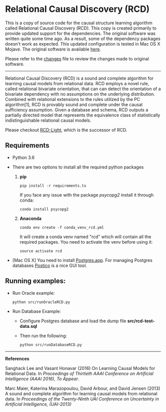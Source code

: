 # Relational Causal Discovery (RCD)



This is a copy of source code for the causal structure learning algorithm called Relational Causal Discovery (RCD). This copy is created primarily to provide updated support for the dependencies. The original software was written quite some time ago. As a result, some of the dependency packages doesn't work as expected. This updated configuration is tested in Mac OS X Mojave. The original software is available [here](https://kdl-umass.github.io/relational_causal_discovery.html).

Please refer to the [changes](https://github.com/ragib06/RCD/blob/master/changes.md) file to review the changes made to original software.


---
Relational Causal Discovery (RCD) is a sound and complete algorithm for learning causal models from relational data. RCD employs a novel rule, called relational bivariate orientation, that can can detect the orientation of a bivariate dependency with no assumptions on the underlying distribution. Combined with relational extensions to the rules utilized by the PC algorithm[1], RCD is provably sound and complete under the causal sufficiency assumption. Given a database and schema, RCD outputs a partially directed model that represents the equivalence class of statistically indistinguishable relational causal models.

Please checkout [RCD-Light](https://github.com/sanghack81/rcd-light), which is the successor of RCD.


## Requirements

- Python 3.6

- There are two options to install all the required python packages
	1. **pip**
	
		```pip install -r requirements.tx```
		
		If you face any issue with the package *psycopg2* install it through conda:
		
		```conda install psycopg2```
		
	2. **Anaconda**
	
		```conda env create -f conda_venv_rcd.yml```
		
		It will create a conda venv named "rcd" which will contain all the required packages. You need to activate the venv before using it:
		
		```source activate rcd```
		
- [Mac OS X] You need to install [Postgres.app](https://postgresapp.com/). For managing Postgres databases [Postico](https://eggerapps.at/postico/) is a nice GUI tool.


## Running examples:

- Run Oracle example:

	```python src/runOracleRCD.py```

- Run Database Example: 
	- Configure Postgres database and load the dump file **src/rcd-test-data.sql**
	
	- Then run the following: 

		```python src/runDatabaseRCD.py```

----------
**References**

Sanghack Lee and Vasant Honavar (2016) On Learning Causal Models for Relational Data.  In *Proceedings of Thirtieth AAAI Conference on Artificial Intelligence (AAAI 2016),* *To Appear*.

Marc Maier, Katerina Marazopoulou, David Arbour, and David Jensen (2013) A sound and complete algorithm for learning causal models from relational data. In *Proceedings of the Twenty-Ninth UAI Conference on Uncertainty in Artificial Intelligence, (UAI-2013)*
